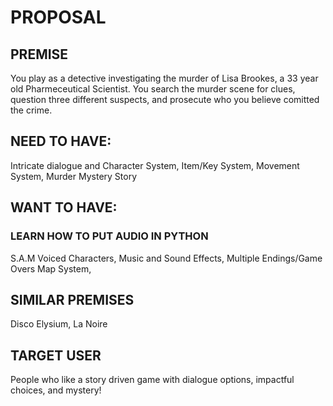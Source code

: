 # PROPOSAL

## PREMISE
You play as a detective investigating the murder of Lisa Brookes, a 33 year old Pharmeceutical Scientist. You search the murder scene for clues, question three different suspects, and prosecute who you believe comitted the crime.

## NEED TO HAVE:
Intricate dialogue and Character System, 
Item/Key System,
Movement System,
Murder Mystery Story

## WANT TO HAVE:
### LEARN HOW TO PUT AUDIO IN PYTHON
S.A.M Voiced Characters,
Music and Sound Effects,
Multiple Endings/Game Overs
Map System,

## SIMILAR PREMISES
Disco Elysium, La Noire


## TARGET USER
People who like a story driven game with dialogue options, impactful choices, and mystery!